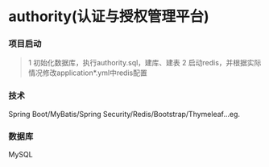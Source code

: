 # authority(认证与授权管理平台)

### 项目启动
> 1 初始化数据库，执行authority.sql，建库、建表
> 2 启动redis，并根据实际情况修改application*.yml中redis配置

### 技术
Spring Boot/MyBatis/Spring Security/Redis/Bootstrap/Thymeleaf...eg.

### 数据库
MySQL
